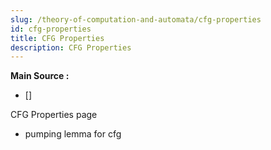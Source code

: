 ```yaml
---
slug: /theory-of-computation-and-automata/cfg-properties
id: cfg-properties
title: CFG Properties
description: CFG Properties
---
```


**Main Source :**

- []

CFG Properties page

- pumping lemma for cfg
